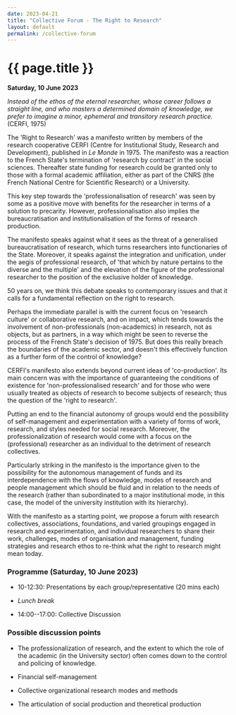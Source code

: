 ```yaml
---
date: 2023-04-21
title: "Collective Forum - The Right to Research"
layout: default
permalink: /collective-forum
---
```


<h1>{{ page.title }}</h1>


**Saturday, 10 June 2023**

*Instead of the ethos of the eternal researcher, whose career follows a
straight line, and who masters a determined domain of knowledge, we
prefer to imagine a minor, ephemeral and transitory research practice.*
(CERFI, 1975)

The 'Right to Research' was a manifesto written by members of the
research cooperative CERFI (Centre for Institutional Study, Research and
Development), published in *Le Monde* in 1975. The manifesto was a
reaction to the French State\'s termination of \'research by contract\'
in the social sciences. Thereafter state funding for research could be
granted only to those with a formal academic affiliation, either as part
of the CNRS (the French National Centre for Scientific Research) or a
University.

This key step towards the \'professionalisation of research\' was seen
by some as a positive move with benefits for the researcher in terms of
a solution to precarity. However, professionalisation also implies the
bureaucratisation and institutionalisation of the forms of research
production.

The manifesto speaks against what it sees as the threat of a generalised
bureaucratisation of research, which turns researchers into
functionaries of the State. Moreover, it speaks against the integration
and unification, under the aegis of professional research, of 'that
which by nature pertains to the diverse and the multiple' and the
elevation of the figure of the professional researcher to the position
of the exclusive holder of knowledge.

50 years on, we think this debate speaks to contemporary issues and that
it calls for a fundamental reflection on the right to research.

Perhaps the immediate parallel is with the current focus on \'research
culture\' or collaborative research, and on impact, which tends towards
the involvement of non-professionals (non-academics) in research, not as
objects, but as partners, in a way which might be seen to reverse the
process of the French State's decision of 1975. But does this really
breach the boundaries of the academic sector, and doesn't this
effectively function as a further form of the control of knowledge?

CERFI's manifesto also extends beyond current ideas of 'co-production'.
Its main concern was with the importance of guaranteeing the conditions
of existence for 'non-professionalised research' and for those who were
usually treated as objects of research to become subjects of research;
thus the question of the 'right to research'.

Putting an end to the financial autonomy of groups would end the
possibility of self-management and experimentation with a variety of
forms of work, research, and styles needed for social research.
Moreover, the professionalization of research would come with a focus on
the (professional) researcher as an individual to the detriment of
research collectives.

Particularly striking in the manifesto is the importance given to the
possibility for the autonomous management of funds and its
interdependence with the flows of knowledge, modes of research and
people management which should be fluid and in relation to the needs of
the research (rather than subordinated to a major institutional mode, in
this case, the model of the university institution with its hierarchy).

With the manifesto as a starting point, we propose a forum with research
collectives, associations, foundations, and varied groupings engaged in
research and experimentation, and individual researchers to share their
work, challenges, modes of organisation and management, funding
strategies and research ethos to re-think what the right to research
might mean today.

### Programme (Saturday, 10 June 2023)

- 10-12:30: Presentations by each group/representative (20 mins each)

- *Lunch break*

- 14:00--17:00: Collective Discussion

### Possible discussion points

-   The professionalization of research, and the extent to which the
    role of the academic (in the University sector) often comes down to
    the control and policing of knowledge.

-   Financial self-management

-   Collective organizational research modes and methods

-   The articulation of social production and theoretical production
